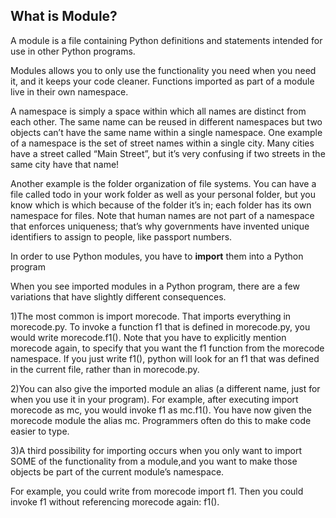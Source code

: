 <h2> What is Module? </h2>

A module is a file containing Python definitions and statements intended for use in other Python programs.

Modules allows you to only use the functionality you need when you need it, and it keeps your code cleaner.
Functions imported as part of a module live in their own namespace. 

A namespace is simply a space within which all names are distinct from each other. 
The same name can be reused in different namespaces but two objects can’t have the same name within a single namespace. 
One example of a namespace is the set of street names within a single city. Many cities have a street called “Main Street”, 
but it’s very confusing if two streets in the same city have that name! 

Another example is the folder organization of file systems. You can have a file called todo in your work folder as well as your personal folder, 
but you know which is which because of the folder it’s in; each folder has its own namespace for files. 
Note that human names are not part of a namespace that enforces uniqueness; that’s why governments have invented unique identifiers to assign to people, 
like passport numbers.

In order to use Python modules, you have to **import** them into a Python program

When you see imported modules in a Python program, there are a few variations that have slightly different consequences.

1)The most common is import morecode. That imports everything in morecode.py. To invoke a function f1 that is defined in morecode.py, you would write morecode.f1().
Note that you have to explicitly mention morecode again, to specify that you want the f1 function from the morecode namespace. 
If you just write f1(), python will look for an f1 that was defined in the current file, rather than in morecode.py.

2)You can also give the imported module an alias (a different name, just for when you use it in your program). For example, after executing import morecode as mc, 
you would invoke f1 as mc.f1(). You have now given the morecode module the alias mc. Programmers often do this to make code easier to type.

3)A third possibility for importing occurs when you only want to import SOME of the functionality from a module,and you want to make those objects be part of the current module’s namespace. 

For example, you could write from morecode import f1. Then you could invoke f1 without referencing morecode again: f1().
